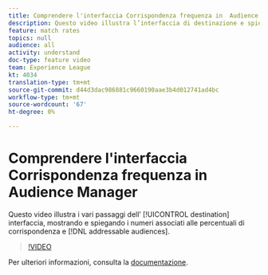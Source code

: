 ```yaml
---
title: Comprendere l'interfaccia Corrispondenza frequenza in  Audience Manager
description: Questo video illustra l’interfaccia di destinazione e spiega i numeri associati alle percentuali di corrispondenza e ai tipi di pubblico indirizzabili.
feature: match rates
topics: null
audience: all
activity: understand
doc-type: feature video
team: Experience League
kt: 4034
translation-type: tm+mt
source-git-commit: d44d3dac986881c9660190aae3b4d012741ad4bc
workflow-type: tm+mt
source-wordcount: '67'
ht-degree: 0%

---
```



# Comprendere l&#39;interfaccia Corrispondenza frequenza in  Audience Manager

Questo video illustra i vari passaggi dell’ [!UICONTROL destination] interfaccia, mostrando e spiegando i numeri associati alle percentuali di corrispondenza e [!DNL addressable audiences].

>[!VIDEO](https://video.tv.adobe.com/v/29831/?quality=12)

Per ulteriori informazioni, consulta la [documentazione](https://docs.adobe.com/help/en/audience-manager/user-guide/features/addressable-audiences.html).
